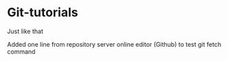 # Git-tutorials
Just like that

Added one line from repository server online editor (Github) to test git fetch command
